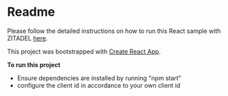# Readme

Please follow the detailed instructions on how to run this React sample with ZITADEL [here](https://zitadel.com/docs/guides/start/quickstart). 

This project was bootstrapped with [Create React App](https://github.com/facebook/create-react-app).

**To run this project**
- Ensure dependencies are installed by running "npm start"
- configure the client id in accordance to your own client id
